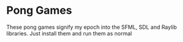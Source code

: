 <h1>Pong Games</h1>
These pong games signify my epoch into the SFML, SDL and Raylib libraries. Just install them and run them as normal
